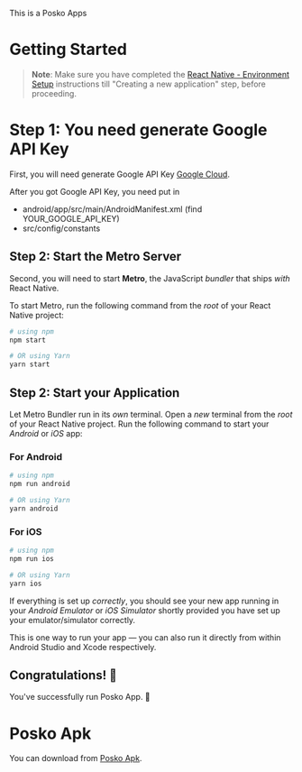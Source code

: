 This is a Posko Apps

# Getting Started

> **Note**: Make sure you have completed the [React Native - Environment Setup](https://reactnative.dev/docs/environment-setup) instructions till "Creating a new application" step, before proceeding.

# Step 1: You need generate Google API Key

First, you will need generate Google API Key [Google Cloud](https://console.cloud.google.com/project/_/google/maps-apis/credentials?utm_source=Docs_Credentials&hl=id&_gl=1*13ljw84*_ga*MzY3NjczNTE0Ny4xNzA2Nzk0NjI4*_ga_NRWSTWS78N*MTcxMTMxODc4MS4zLjEuMTcxMTMxODc4Ni4wLjAuMA..).

After you got Google API Key, you need put in

- android/app/src/main/AndroidManifest.xml (find YOUR_GOOGLE_API_KEY)
- src/config/constants

## Step 2: Start the Metro Server

Second, you will need to start **Metro**, the JavaScript _bundler_ that ships _with_ React Native.

To start Metro, run the following command from the _root_ of your React Native project:

```bash
# using npm
npm start

# OR using Yarn
yarn start
```

## Step 2: Start your Application

Let Metro Bundler run in its _own_ terminal. Open a _new_ terminal from the _root_ of your React Native project. Run the following command to start your _Android_ or _iOS_ app:

### For Android

```bash
# using npm
npm run android

# OR using Yarn
yarn android
```

### For iOS

```bash
# using npm
npm run ios

# OR using Yarn
yarn ios
```

If everything is set up _correctly_, you should see your new app running in your _Android Emulator_ or _iOS Simulator_ shortly provided you have set up your emulator/simulator correctly.

This is one way to run your app — you can also run it directly from within Android Studio and Xcode respectively.

## Congratulations! :tada:

You've successfully run Posko App. :partying_face:

# Posko Apk

You can download from [Posko Apk](https://drive.google.com/drive/folders/18s4TKE8fSd2PxnBsyyZcD5X_v_FTyHtX?usp=sharing).

